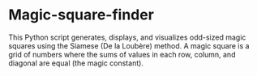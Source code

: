 # Magic-square-finder
This Python script generates, displays, and visualizes odd-sized magic squares using the Siamese (De la Loubère) method. A magic square is a grid of numbers where the sums of values in each row, column, and diagonal are equal (the magic constant).
